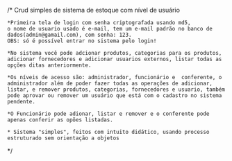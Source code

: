 /*
    Crud simples de sistema de estoque com nível de usuário

    *Primeira tela de login com senha criptografada usando md5,
    o nome de usuario usado é e-mail, tem um e-mail padrão no banco de dados(admin@gamail.com), com senha: 123. 
    OBS: só é possível entrar no sistema pelo login!

    *No sistema você pode adcionar produtos, categorias para os produtos, adicionar fornecedores e adicionar usuarios externos, listar todas as opções ditas anteriormente.

    *Os níveis de acesso são: administrador, funcionário e  conferente, o administrador além de poder fazer todas as operações de adicionar, listar, e remover produtos, categorias, fornecedores e usuario, também pode aprovar ou remover um usuário que está com o cadastro no sistema pendente.

    *O Funcionário pode adionar, listar e remover e o conferente pode apenas conferir as opões listadas.

    * Sistema "simples", feitos com intuito didático, usando processo estruturado sem orientação a objetos
*/